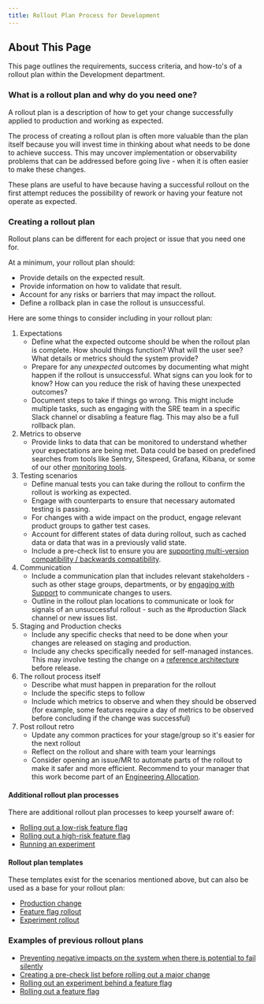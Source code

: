 ```yaml
---
title: Rollout Plan Process for Development
---
```


## About This Page

This page outlines the requirements, success criteria, and how-to's of a rollout plan within the Development department.

### What is a rollout plan and why do you need one?

A rollout plan is a description of how to get your change successfully applied to production and working as expected.

The process of creating a rollout plan is often more valuable than the plan itself because you will invest time in thinking about what needs to be done to achieve success. This may uncover implementation or observability problems that can be addressed before going live - when it is often easier to make these changes.

These plans are useful to have because having a successful rollout on the first attempt reduces the possibility of rework or having your feature not operate as expected.

### Creating a rollout plan

Rollout plans can be different for each project or issue that you need one for.

At a minimum, your rollout plan should:

* Provide details on the expected result.
* Provide information on how to validate that result.
* Account for any risks or barriers that may impact the rollout.
* Define a rollback plan in case the rollout is unsuccessful.

Here are some things to consider including in your rollout plan:

1. Expectations
    * Define what the expected outcome should be when the rollout plan is complete. How should things function? What will the user see? What details or metrics should the system provide?
    * Prepare for any _unexpected_ outcomes by documenting what might happen if the rollout is unsuccessful. What signs can you look for to know? How can you reduce the risk of having these unexpected outcomes?
    * Document steps to take if things go wrong. This might include multiple tasks, such as engaging with the SRE team in a specific Slack channel or disabling a feature flag. This may also be a full rollback plan.
1. Metrics to observe
    * Provide links to data that can be monitored to understand whether your expectations are being met. Data could be based on predefined searches from tools like Sentry, Sitespeed, Grafana, Kibana, or some of our other [monitoring tools](/handbook/engineering/monitoring/#monitoring).
1. Testing scenarios
    * Define manual tests you can take during the rollout to confirm the rollout is working as expected.
    * Engage with counterparts to ensure that necessary automated testing is passing.
    * For changes with a wide impact on the product, engage relevant product groups to gather test cases.
    * Account for different states of data during rollout, such as cached data or data that was in a previously valid state.
    * Include a pre-check list to ensure you are [supporting multi-version compatibility / backwards compatibility](https://docs.gitlab.com/ee/development/multi_version_compatibility.html).
1. Communication
    * Include a communication plan that includes relevant stakeholders - such as other stage groups, departments, or by [engaging with Support](/handbook/support/managers/change-management.html) to communicate changes to users.
    * Outline in the rollout plan locations to communicate or look for signals of an unsuccessful rollout - such as the #production Slack channel or new issues list.
1. Staging and Production checks
    * Include any specific checks that need to be done when your changes are released on staging and production.
    * Include any checks specifically needed for self-managed instances. This may involve testing the change on a [reference architecture](https://docs.gitlab.com/ee/administration/reference_architectures/) before release.
1. The rollout process itself
   * Describe what must happen in preparation for the rollout
   * Include the specific steps to follow
   * Include which metrics to observe and when they should be observed (for example, some features require a day of metrics to be observed before concluding if the change was successful)
1. Post rollout retro
   * Update any common practices for your stage/group so it's easier for the next rollout
   * Reflect on the rollout and share with team your learnings
   * Consider opening an issue/MR to automate parts of the rollout to make it safer and more efficient.  Recommend to your manager that this work become part of an [Engineering Allocation](/handbook/engineering/#engineering-allocation).

#### Additional rollout plan processes

There are additional rollout plan processes to keep yourself aware of:

* [Rolling out a low-risk feature flag](/handbook/product-development-flow/feature-flag-lifecycle/#rollout)
* [Rolling out a high-risk feature flag](/handbook/engineering/infrastructure/change-management/#feature-flags-and-the-change-management-process)
* [Running an experiment](/handbook/engineering/development/growth/experimentation/#experiment-rollout-issue)

#### Rollout plan templates

These templates exist for the scenarios mentioned above, but can also be used as a base for your rollout plan:

* [Production change](https://gitlab.com/gitlab-com/gl-infra/production/-/blob/master/.gitlab/issue_templates/change_management.md)
* [Feature flag rollout](https://gitlab.com/gitlab-org/gitlab/-/blob/master/.gitlab/issue_templates/Feature%20Flag%20Roll%20Out.md)
* [Experiment rollout](https://gitlab.com/gitlab-org/gitlab/-/blob/master/.gitlab/issue_templates/Experiment%20Rollout.md)

### Examples of previous rollout plans

* [Preventing negative impacts on the system when there is potential to fail silently](https://gitlab.com/gitlab-com/gl-infra/scalability/-/issues/1085)
* [Creating a pre-check list before rolling out a major change](https://gitlab.com/gitlab-com/gl-infra/scalability/-/issues/1267#pre-check)
* [Rolling out an experiment behind a feature flag](https://gitlab.com/gitlab-org/gitlab/-/issues/281024)
* [Rolling out a feature flag](https://gitlab.com/gitlab-org/gitlab/-/issues/335799)
